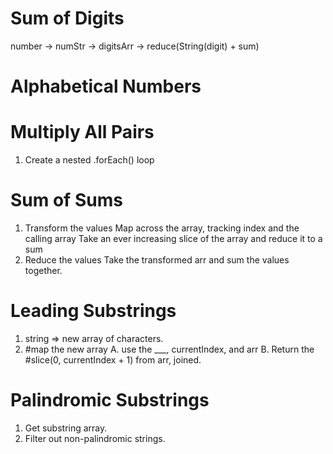 # Sum of Digits

number -> numStr -> digitsArr -> reduce(String(digit) + sum)

# Alphabetical Numbers

# Multiply All Pairs

1. Create a nested .forEach() loop

# Sum of Sums

1. Transform the values
  Map across the array, tracking index and the calling array
    Take an ever increasing slice of the array and reduce it to a sum
2. Reduce the values
  Take the transformed arr and sum the values together.

# Leading Substrings

1. string => new array of characters.
2. #map the new array
  A. use the ___, currentIndex, and arr
  B. Return the #slice(0, currentIndex + 1) from arr, joined.

# Palindromic Substrings

1. Get substring array.
2. Filter out non-palindromic strings.

